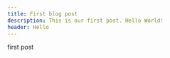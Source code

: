 ```yaml
---
title: First blog post
description: This is our first post. Hello World!
header: Hello
---
```


first post
